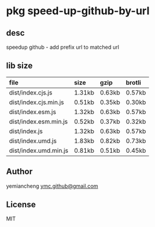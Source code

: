 # pkg speed-up-github-by-url

## desc
speedup github - add prefix url to matched url

## lib size  
file | size | gzip | brotli
:---- | :---- | :---- | :----
dist/index.cjs.js | 1.31kb | 0.63kb | 0.57kb
dist/index.cjs.min.js | 0.51kb | 0.35kb | 0.30kb
dist/index.esm.js | 1.32kb | 0.63kb | 0.57kb
dist/index.esm.min.js | 0.52kb | 0.37kb | 0.32kb
dist/index.js | 1.32kb | 0.63kb | 0.57kb
dist/index.umd.js | 1.83kb | 0.82kb | 0.73kb
dist/index.umd.min.js | 0.81kb | 0.51kb | 0.45kb

## Author
yemiancheng <ymc.github@gmail.com>

## License
MIT